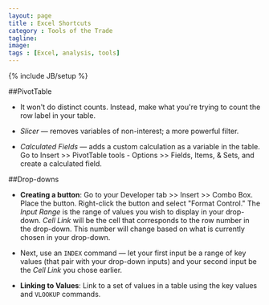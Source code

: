 ```yaml
---
layout: page
title : Excel Shortcuts
category : Tools of the Trade
tagline: 
image: 
tags : [Excel, analysis, tools]
---
```

{% include JB/setup %}

##PivotTable

-  It won't do distinct counts. Instead, make what you're trying to count the row label in your table.
  
- *Slicer* &#8212; removes variables of non-interest; a more powerful filter.
  
-  *Calculated Fields* &#8212; adds a custom calculation as a variable in the table. Go to Insert >> PivotTable tools - Options >> Fields, Items, &amp; Sets, and create a calculated field.

##Drop-downs

- **Creating a button**: Go to your Developer tab >> Insert >> Combo Box. Place the button. Right-click the button and select "Format Control." The *Input Range* is the range of values you wish to display in your drop-down. *Cell Link* will be the cell that corresponds to the row number in the drop-down. This number will change based on what is currently chosen in your drop-down. 
  
- Next, use an `INDEX` command &#8212; let your first input be a range of key values (that pair with your drop-down inputs) and your second input be the *Cell Link* you chose earlier.  
   
- **Linking to Values**: Link to a set of values in a table using the key values and `VLOOKUP` commands.
